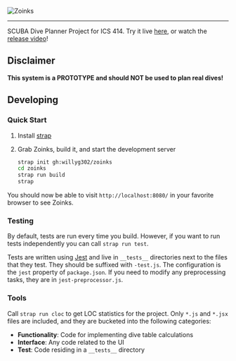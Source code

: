 ![Zoinks](https://raw.github.com/willyg302/zoinks/master/zoinks-logo.png "Zoinks, like hey SCUBA!")

---

SCUBA Dive Planner Project for ICS 414. Try it live [here](http://willyg302.github.io/zoinks), or watch the [release video](https://www.youtube.com/watch?v=4OICcNu61Uc)!

## Disclaimer

**This system is a PROTOTYPE and should NOT be used to plan real dives!**

## Developing

### Quick Start

1. Install [strap](https://github.com/willyg302/strap.py)

2. Grab Zoinks, build it, and start the development server

   ```bash
   strap init gh:willyg302/zoinks
   cd zoinks
   strap run build
   strap
   ```

You should now be able to visit `http://localhost:8080/` in your favorite browser to see Zoinks.

### Testing

By default, tests are run every time you build. However, if you want to run tests independently you can call `strap run test`.

Tests are written using [Jest](http://facebook.github.io/jest/) and live in `__tests__` directories next to the files that they test. They should be suffixed with `-test.js`. The configuration is the `jest` property of `package.json`. If you need to modify any preprocessing tasks, they are in `jest-preprocessor.js`.

### Tools

Call `strap run cloc` to get LOC statistics for the project. Only `*.js` and `*.jsx` files are included, and they are bucketed into the following categories:

- **Functionality**: Code for implementing dive table calculations
- **Interface**: Any code related to the UI
- **Test**: Code residing in a `__tests__` directory
